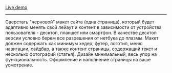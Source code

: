 [Live demo](https://dl.dropboxusercontent.com/u/2073681/lecture-7/page.html)

----------

Сверстать "черновой" макет сайта (одна страница), который будет адаптивно менять свой лейаут и контент в зависимости от устройства пользователя - десктоп, планшет или смартфон. В качестве десктоп версии условно берем все разрешения от нетбука до плазмы. Макет должен содержать как минимум хедер, футер, логотип, меню навигации, сайдбар, а также контент страницы, содержащий текст и несколько фотографий (статья). Дизайн минимальный, весь упор на функциональность. Оформление и наполнение страницы на ваше усмотрение.